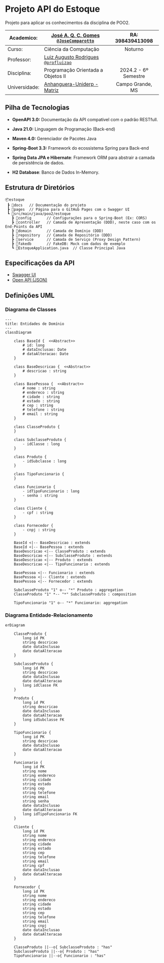 # Projeto API do Estoque

Projeto para aplicar os conhecimentos da disciplina de POO2.

| Academico:    | [José A. Q. C. Gomes <code>@JoseComparotto</code>](https://github.com/JoseComparotto) | RA: 398439413098     |
| ------------- | ------------------------------------------------------------------------------------- | :------------------: |
| Curso:        | Ciência da Computação                                                                 | Noturno              |
| Professor:    | [Luiz Augusto Rodrigues <code>@profluizao</code>](https://github.com/profluizao)      |                      |
| Disciplina:   | Programação Orientada a Objetos II                                                    | 2024.2 - 6º Semestre |
| Universidade: | [Anhanguera-Uniderp - Matriz](https://www.uniderp.com.br/)                            | Campo Grande, MS     |

## Pilha de Tecnologias

- **OpenAPI 3.0:** Documentação da API compativel com o padrão RESTfull.

- **Java 21.0:** Linguagem de Programação (Back-end)

- **Maven 4.0:** Gerenciador de Pacotes Java

- **Spring-Boot 3.3:** Framework do ecossistema Spring para Back-end

- **Spring Data JPA e Hibernate**: Framework ORM para abstrair a camada de persistência de dados.

- **H2 Database**: Banco de Dados In-Memory.

## Estrutura dr Diretórios

```plain
📦estoque
 ┣ 📂docs   // Documentação do projeto
 ┣ 📂pages  // Página para o GitHub Pages com o Swagger UI
 ┗ 📂src/main/java/poo2/estoque
   ┣ 📂config       // Configurações para o Spring-Boot (Ex: CORS)
   ┣ 📂controller   // Camada de Apresentação (DDD), neste caso com os End-Points da API
   ┣ 📂domain       // Camada de Domínio (DDD)
   ┣ 📂repository   // Camada de Repositório (DDD)
   ┣ 📂service      // Camada de Serviço (Proxy Design Pattern)
   ┣ 📂fakedb       // FakeDB: Mock com dados de exemplo
   ┗ 📜EstoqueApplication.java  // Classe Principal Java
 ```

## Especificações da API

- [Swagger UI](https://josecomparotto.github.io/poo2/projetos/estoque/pages/swagger-ui.html)
- [Open API (JSON)](./docs/openapi.json)

## Definições UML

### Diagrama de Classes

```mermaid
---
title: Entidades de Domínio
---
classDiagram

    class BaseId {  <<Abstract>>
        # id: long
        # dataInclusao: Date
        # dataAlteracao: Date
    }
    
    class BaseDescricao {  <<Abstract>>
        # descricao : string
    }
    
    class BasePessoa {  <<Abstract>>
        # nome : string
        # endereco : string
        # cidade : string
        # estado : string
        # cep : string
        # telefone : string
        # email : string
    }

    class ClasseProduto {
    }

    class SubclasseProduto {
        - idClasse : long
    }

    class Produto {
        - idSubclasse : long
    }

    class TipoFuncionario {
    }

    class Funcionario {
        - idTipoFuncionario : long
        - senha : string
    }

    class Cliente {
        - cpf : string
    }

    class Fornecedor {
        - cnpj : string
    }

    BaseId <|-- BaseDescricao : extends
    BaseId <|-- BasePessoa : extends
    BaseDescricao <|-- ClasseProduto : extends
    BaseDescricao <|-- SubclasseProduto : extends
    BaseDescricao <|-- Produto : extends
    BaseDescricao <|-- TipoFuncionario : extends

    BasePessoa <|-- Funcionario : extends
    BasePessoa <|-- Cliente : extends
    BasePessoa <|-- Fornecedor : extends

    SubclasseProduto "1" o-- "*" Produto : aggregation
    ClasseProduto "1" *-- "*" SubclasseProduto : composition

    TipoFuncionario "1" o-- "*" Funcionario: aggregation

```

### Diagrama Entidade-Relacionamento

```mermaid
erDiagram

    ClasseProduto {
        long id PK
        string descricao
        date dataInclusao
        date dataAlteracao
    }

    SubclasseProduto {
        long id PK
        string descricao
        date dataInclusao
        date dataAlteracao
        long idClasse FK
    }

    Produto {
        long id PK
        string descricao
        date dataInclusao
        date dataAlteracao
        long idSubclasse FK
    }

    TipoFuncionario {
        long id PK
        string descricao
        date dataInclusao
        date dataAlteracao
    }

    Funcionario {
        long id PK
        string nome
        string endereco
        string cidade
        string estado
        string cep
        string telefone
        string email
        string senha
        date dataInclusao
        date dataAlteracao
        long idTipoFuncionario FK
    }

    Cliente {
        long id PK
        string nome
        string endereco
        string cidade
        string estado
        string cep
        string telefone
        string email
        string cpf
        date dataInclusao
        date dataAlteracao
    }

    Fornecedor {
        long id PK
        string nome
        string endereco
        string cidade
        string estado
        string cep
        string telefone
        string email
        string cnpj
        date dataInclusao
        date dataAlteracao
    }

    ClasseProduto ||--o{ SubclasseProduto : "has"
    SubclasseProduto ||--o{ Produto : "has"
    TipoFuncionario ||--o{ Funcionario : "has"

```

